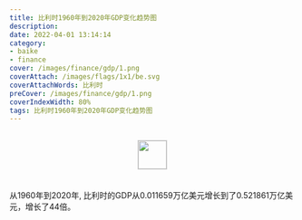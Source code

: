 ```yaml
---
title: 比利时1960年到2020年GDP变化趋势图
description: 
date: 2022-04-01 13:14:14
category:
- baike
- finance
cover: /images/finance/gdp/1.png
coverAttach: /images/flags/1x1/be.svg
coverAttachWords: 比利时
preCover: /images/finance/gdp/1.png
coverIndexWidth: 80%
tags: 比利时1960年到2020年GDP变化趋势图
---
```




<script src="/assets/js/charts/chart.js"></script>

<div style="text-align: center; margin: 30px 0; ">
    <img src="/images/flags/1x1/be.svg" style="width: 50px; border: 1px solid #cccccc; ">
</div>

<div style="width: 98%; margin: 0 0 35px 0; ">
    <canvas id="myChart"></canvas>
</div>

<div>
<p class="paragraph">从1960年到2020年, 比利时的GDP从0.011659万亿美元增长到了0.521861万亿美元，增长了44倍。</p>
</div>

<script>

    const dataGdp = {
        labels: [1960, 1961, 1962, 1963, 1964, 1965, 1966, 1967, 1968, 1969, 1970, 1971, 1972, 1973, 1974, 1975, 1976, 1977, 1978, 1979, 1980, 1981, 1982, 1983, 1984, 1985, 1986, 1987, 1988, 1989, 1990, 1991, 1992, 1993, 1994, 1995, 1996, 1997, 1998, 1999, 2000, 2001, 2002, 2003, 2004, 2005, 2006, 2007, 2008, 2009, 2010, 2011, 2012, 2013, 2014, 2015, 2016, 2017, 2018, 2019, 2020],
        datasets: [{
            label: '(万亿美元)  •  即刻编程  •  cn.hongkezhang.com',
            backgroundColor: 'rgb(0 0 128)',
            borderColor: 'rgb(0 0 128)',
            data: [0.011659, 0.012400, 0.013264, 0.014260, 0.015960, 0.017371, 0.018652, 0.019992, 0.021376, 0.023711, 0.026706, 0.029822, 0.037209, 0.047744, 0.056033, 0.065678, 0.071114, 0.082840, 0.101247, 0.116315, 0.126829, 0.104730, 0.092096, 0.087184, 0.083350, 0.086268, 0.120019, 0.149394, 0.162299, 0.164221, 0.205332, 0.210511, 0.234782, 0.224722, 0.244884, 0.288026, 0.279201, 0.252708, 0.258528, 0.258246, 0.236792, 0.236746, 0.258384, 0.318083, 0.369215, 0.385715, 0.408260, 0.470922, 0.517328, 0.483254, 0.481421, 0.523330, 0.496153, 0.521791, 0.535390, 0.462336, 0.476063, 0.502765, 0.543274, 0.535289, 0.521861],
            barPercentage: 0.3
        }]
    };

    const config = {
        type: 'line',
        data: dataGdp,
        options: {
            series: [
                {
                    barWidth: '20%'
                }
            ]
        }
    };

    const myChart = new Chart(
        document.getElementById('myChart'),
        config
    );
</script>
